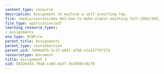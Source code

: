 ```yaml
---
content_type: resource
description: Assignment to machine a self-inverting top.
file: /media/courses/mas-863-how-to-make-almost-anything-fall-2002/583264d370a8ca0deb3f3e3588e781f0_assignment3.pdf
file_type: application/pdf
learning_resource_types:
- Assignments
ocw_type: OCWFile
parent_title: Assignments
parent_type: CourseSection
parent_uid: 7a94edfb-5c1f-a847-af48-e1a227f5f27d
resourcetype: Document
title: Assignment 3
uid: 583264d3-70a8-ca0d-eb3f-3e3588e781f0
---
```

